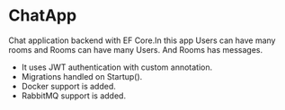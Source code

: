 # ChatApp


Chat application backend with EF Core.In this app Users can have many rooms and Rooms can have many Users. And Rooms has messages.
- It uses JWT authentication with custom annotation.
- Migrations handled on Startup().
- Docker support is added.
- RabbitMQ support is added.
